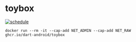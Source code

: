 # toybox

[![schedule](https://github.com/dart-android/toybox/actions/workflows/schedule.yml/badge.svg)](https://github.com/dart-android/toybox/actions/workflows/schedule.yml)

```
docker run --rm -it --cap-add NET_ADMIN --cap-add NET_RAW ghcr.io/dart-android/toybox
```

